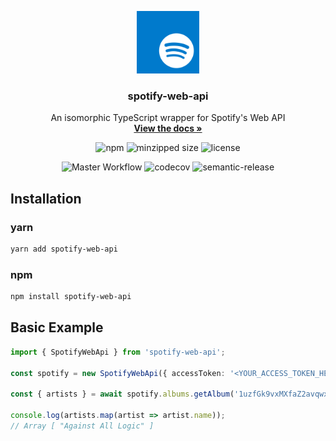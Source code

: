 <p align="center">
  <a href="https://github.com/inferrinizzard/spotify-web-api">
    <img src="assets/logo.svg" height="100">
  </a>

  <h3 align="center">spotify-web-api</h3>

  <p align="center">
    An isomorphic TypeScript wrapper for Spotify's Web API
    <br />
    <a href="https://inferrinizzard.github.io/spotify-web-api/"><strong>View the docs »</strong></a>
    <br />
    <p align="center">
      <img alt="npm" src="https://badgen.net/npm/v/spotify-web-api"/>
      <img alt="minzipped size" src="https://badgen.net/bundlephobia/minzip/spotify-web-api">
      <img alt="license" src="https://badgen.net/github/license/inferrinizzard/spotify-web-api">
    </p>
    <p align="center">
      <img alt="Master Workflow" src="https://github.com/inferrinizzard/spotify-web-api/workflows/Master%20Workflow/badge.svg"/>
      <img alt="codecov" src="https://codecov.io/gh/inferrinizzard/spotify-web-api/branch/master/graph/badge.svg"/>
      <img alt="semantic-release" src="https://img.shields.io/badge/%20%20%F0%9F%93%A6%F0%9F%9A%80-semantic--release-e10079.svg">
    </p>
  </p>
</p>

## Installation

### yarn

```sh
yarn add spotify-web-api
```

### npm

```sh
npm install spotify-web-api
```

## Basic Example

```typescript
import { SpotifyWebApi } from 'spotify-web-api';

const spotify = new SpotifyWebApi({ accessToken: '<YOUR_ACCESS_TOKEN_HERE>' });

const { artists } = await spotify.albums.getAlbum('1uzfGk9vxMXfaZ2avqwxod');

console.log(artists.map(artist => artist.name));
// Array [ "Against All Logic" ]
```
